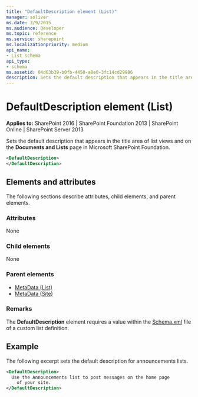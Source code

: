 ```yaml
---
title: "DefaultDescription element (List)"
manager: soliver
ms.date: 3/9/2015
ms.audience: Developer
ms.topic: reference
ms.service: sharepoint
ms.localizationpriority: medium
api_name:
- List schema
api_type:
- schema
ms.assetid: 04d63b39-b0fb-4458-a8e0-3fc14cd29986
description: Sets the default description that appears in the title area of list views and on the Documents and Lists page in Microsoft SharePoint Foundation. 
---
```


# DefaultDescription element (List)

**Applies to:** SharePoint 2016 | SharePoint Foundation 2013 | SharePoint Online | SharePoint Server 2013
  
Sets the default description that appears in the title area of list views and on the **Documents and Lists** page in Microsoft SharePoint Foundation. 
  
```XML
<DefaultDescription>
</DefaultDescription>
```

## Elements and attributes

The following sections describe attributes, child elements, and parent elements.

### Attributes

None
   
### Child elements

None
   
### Parent elements

- [MetaData (List)](metadata-element-list.md)
- [MetaData (Site)](metadata-element-site.md)
   
### Remarks

The **DefaultDescription** element requires a value within the [Schema.xml](https://msdn.microsoft.com/library/c2f01064-80d8-47ee-b602-ecf4c480ac56%28Office.15%29.aspx) file of a custom list definition. 
  
## Example

The following excerpt sets the default description for announcements lists.
  
```XML
<DefaultDescription>
  Use the Announcements list to post messages on the home page 
    of your site.
</DefaultDescription>
```

<br/>

